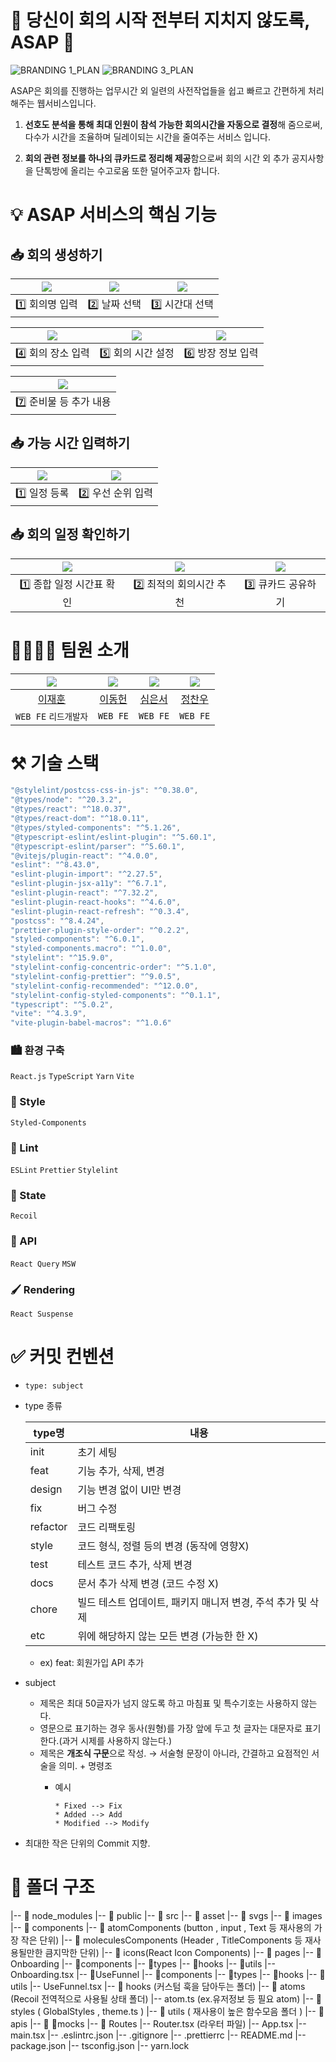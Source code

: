 # 🏃 당신이 회의 시작 전부터 지치지 않도록, ASAP 💨

![BRANDING 1_PLAN](https://github.com/ASAP-as-soon-as-possible/ASAP_Client/assets/55528304/2526c8a1-21e7-471d-bce8-db8874a5cc5c)
![BRANDING 3_PLAN](https://github.com/ASAP-as-soon-as-possible/ASAP_Client/assets/55528304/ddf9b475-a825-4577-8e14-b8d190a864b2)


ASAP은 회의를 진행하는 업무시간 외 일련의 사전작업들을 쉽고 빠르고 간편하게 처리해주는 웹서비스입니다.

1. **선호도 분석을 통해 최대 인원이 참석 가능한 회의시간을 자동으로 결정**해 줌으로써, 다수가 시간을 조율하며 딜레이되는 시간을 줄여주는 서비스 입니다.

2.  **회의 관련 정보를 하나의 큐카드로 정리해 제공**함으로써
회의 시간 외 추가 공지사항을 단톡방에 올리는 수고로움 또한 덜어주고자 합니다.


# 💡 ASAP 서비스의 핵심 기능

## 📥 회의 생성하기
| <img src="https://github.com/ASAP-as-soon-as-possible/ASAP_Client/assets/55528304/376dfab3-e4d7-427d-8f2e-1897984b21b4"/> | <img src="https://github.com/ASAP-as-soon-as-possible/ASAP_Client/assets/55528304/124f8a81-dc54-4f86-8bad-0258c6ab70ce"/> | <img src="https://github.com/ASAP-as-soon-as-possible/ASAP_Client/assets/55528304/b6f72f8a-4bed-4c3a-8a4c-f715b1c67685"/> |
| :---: | :---: | :---: |
| 1️⃣ 회의명 입력 | 2️⃣ 날짜 선택 | 3️⃣ 시간대 선택 |

| <img src="https://github.com/ASAP-as-soon-as-possible/ASAP_Client/assets/55528304/b5de2db2-e793-4a49-b9f5-56a47f779285"/> | <img src="https://github.com/ASAP-as-soon-as-possible/ASAP_Client/assets/55528304/d410bade-b34c-44bb-a6d1-38d7f99babf3"/> | <img src="https://github.com/ASAP-as-soon-as-possible/ASAP_Client/assets/55528304/f33075dc-ea17-4e75-af67-b36ff4925f13"/> |
| :---: | :---: | :---: |
| 4️⃣ 회의 장소 입력 | 5️⃣ 회의 시간 설정 | 6️⃣ 방장 정보 입력 |

| <img src="https://github.com/ASAP-as-soon-as-possible/ASAP_Client/assets/55528304/25dd8132-299a-45d1-9fbb-d6c449ebfdf7"/> | 
| :---: |
| 7️⃣ 준비물 등 추가 내용 | 


## 📥 가능 시간 입력하기
| <img src="https://github.com/ASAP-as-soon-as-possible/ASAP_Client/assets/55528304/c0dc2cf2-0303-4491-a184-a9d4e51dd949"/> | <img src="https://github.com/ASAP-as-soon-as-possible/ASAP_Client/assets/55528304/19b0d1d0-898c-4bef-bbea-8edbeb85251e"/> |
| :---: | :---: |
| 1️⃣ 일정 등록 | 2️⃣ 우선 순위 입력 |

## 📥 회의 일정 확인하기
| <img src="https://github.com/ASAP-as-soon-as-possible/ASAP_Client/assets/55528304/d9c52f0f-f8d2-4310-b9ac-6962093c12d2"/> | <img src="https://github.com/ASAP-as-soon-as-possible/ASAP_Client/assets/55528304/92c5ae99-19db-44b5-be6e-1123bbbb2064"/> | <img src="https://github.com/ASAP-as-soon-as-possible/ASAP_Client/assets/55528304/1326806e-65a2-40b6-9611-46bd2f404612"/> |
| :---: | :---: | :---: |
| 1️⃣ 종합 일정 시간표 확인 | 2️⃣ 최적의 회의시간 추천 | 3️⃣ 큐카드 공유하기 |

# 👨‍👨‍👧‍👦 팀원 소개
| <img src="https://github.com/ASAP-as-soon-as-possible/ASAP_Client/assets/55528304/6054ba0b-cb75-4e7b-afa8-d6b79842ae0a"/> | <img src="https://github.com/ASAP-as-soon-as-possible/ASAP_Client/assets/55528304/ff41d063-6597-44af-9493-613723f851b4"/> | <img src="https://github.com/ASAP-as-soon-as-possible/ASAP_Client/assets/55528304/96d2a52d-17f9-4592-b032-75623c6d95d7"/> | <img src="https://github.com/ASAP-as-soon-as-possible/ASAP_Client/assets/55528304/b47f10dd-ee91-4b27-8eb6-852dcf5cc189"/> |
| :---: | :---: | :---: | :---: |
| [이재훈](https://github.com/ljh0608) | [이동헌](https://github.com/eastlaw80) | [심은서](https://github.com/simeunseo) | [정찬우](https://github.com/Chanwoo-Jeong) |
| `WEB FE` `리드개발자` | `WEB FE` | `WEB FE` | `WEB FE` |


# ⚒️ 기술 스택

```jsx
"@stylelint/postcss-css-in-js": "^0.38.0",
"@types/node": "^20.3.2",
"@types/react": "^18.0.37",
"@types/react-dom": "^18.0.11",
"@types/styled-components": "^5.1.26",
"@typescript-eslint/eslint-plugin": "^5.60.1",
"@typescript-eslint/parser": "^5.60.1",
"@vitejs/plugin-react": "^4.0.0",
"eslint": "^8.43.0",
"eslint-plugin-import": "^2.27.5",
"eslint-plugin-jsx-a11y": "^6.7.1",
"eslint-plugin-react": "^7.32.2",
"eslint-plugin-react-hooks": "^4.6.0",
"eslint-plugin-react-refresh": "^0.3.4",
"postcss": "^8.4.24",
"prettier-plugin-style-order": "^0.2.2",
"styled-components": "^6.0.1",
"styled-components.macro": "^1.0.0",
"stylelint": "^15.9.0",
"stylelint-config-concentric-order": "^5.1.0",
"stylelint-config-prettier": "^9.0.5",
"stylelint-config-recommended": "^12.0.0",
"stylelint-config-styled-components": "^0.1.1",
"typescript": "^5.0.2",
"vite": "^4.3.9",
"vite-plugin-babel-macros": "^1.0.6"
```

### 🏙️ 환경 구축

`React.js` `TypeScript` `Yarn` `Vite`

### 💅 Style

`Styled-Components`

### 🧹 Lint

`ESLint` `Prettier` `Stylelint`

### 💎 State

`Recoil`

### 📡 API

`React Query` `MSW`

### 🖌️ Rendering

`React Suspense`

# ✅ 커밋 컨벤션

- `type: subject`
- type 종류
    
    
    | type명 | 내용 |
    | --- | --- |
    | init | 초기 세팅 |
    | feat | 기능 추가, 삭제, 변경 |
    | design | 기능 변경 없이 UI만 변경 |
    | fix | 버그 수정 |
    | refactor | 코드 리팩토링 |
    | style | 코드 형식, 정렬 등의 변경 (동작에 영향X) |
    | test | 테스트 코드 추가, 삭제 변경 |
    | docs | 문서 추가 삭제 변경 (코드 수정 X) |
    | chore | 빌드 테스트 업데이트, 패키지 매니저 변경, 주석 추가 및 삭제 |
    | etc | 위에 해당하지 않는 모든 변경 (가능한 한 X) |
    - ex) feat: 회원가입 API 추가
- subject
    - 제목은 최대 50글자가 넘지 않도록 하고 마침표 및 특수기호는 사용하지 않는다.
    - 영문으로 표기하는 경우 동사(원형)를 가장 앞에 두고 첫 글자는 대문자로 표기한다.(과거 시제를 사용하지 않는다.)
    - 제목은 **개조식 구문**으로 작성. → 서술형 문장이 아니라, 간결하고 요점적인 서술을 의미. + 명령조
        - 예시
            
            ```tsx
            * Fixed --> Fix
            * Added --> Add
            * Modified --> Modify
            ```
            
- 최대한 작은 단위의 Commit 지향.

# 📁 폴더 구조

|-- 📁 node_modules
|-- 📁 public
|-- 📁 src
    |-- 📁 asset
	|-- 📁 svgs
	|-- 📁 images
    |-- 📁 components 
	|-- 📁 atomComponents (button , input , Text 등 재사용의 가장 작은 단위)
	|-- 📁 moleculesComponents (Header , TitleComponents 등 재사용될만한 큼지막한 단위)
	|-- 📁 icons(React Icon Components)
    |-- 📁 pages
   	|-- 📁Onboarding
            |-- 📁components
            |-- 📁types
            |-- 📁hooks
            |-- 📁utils
            |-- Onboarding.tsx
        |-- 📁UseFunnel
            |-- 📁components
            |-- 📁types
            |-- 📁hooks
            |-- 📁utils
            |-- UseFunnel.tsx
   |-- 📁 hooks (커스텀 훅을 담아두는 폴더)
   |-- 📁 atoms (Recoil 전역적으로 사용될 상태 폴더)
       |-- atom.ts (ex.유저정보 등 필요 atom)
   |-- 📁 styles ( GlobalStyles , theme.ts )
   |-- 📁 utils ( 재사용이 높은 함수모음 폴더 )
       |-- 📁 apis
       |-- 📁 mocks
   |-- 📁 Routes
       |-- Router.tsx (라우터 파일)
|-- App.tsx
|-- main.tsx
|-- .eslintrc.json
|-- .gitignore
|-- .prettierrc
|-- README.md
|-- package.json
|-- tsconfig.json 
|-- yarn.lock
